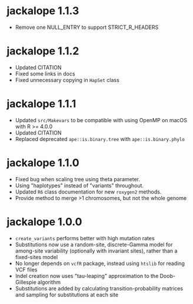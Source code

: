 
# jackalope 1.1.3
* Remove one NULL_ENTRY to support STRICT_R_HEADERS


# jackalope 1.1.2

* Updated CITATION
* Fixed some links in docs
* Fixed unnecessary copying in `HapSet` class


# jackalope 1.1.1

* Updated `src/Makevars` to be compatible with using OpenMP on macOS with 
  R >= 4.0.0
* Updated CITATION
* Replaced deprecated `ape::is.binary.tree` with `ape::is.binary.phylo`


# jackalope 1.1.0

* Fixed bug when scaling tree using theta parameter.
* Using "haplotypes" instead of "variants" throughout.
* Updated `R6` class documentation for new `roxygen2` methods.
* Provide method to merge >1 chromosomes, but not the whole genome


# jackalope 1.0.0

* `create_variants` performs better with high mutation rates
* Substitutions now use a random-site, discrete-Gamma model for among-site variability
  (optionally with invariant sites), rather than a fixed-sites model
* No longer depends on `vcfR` package, instead using `htslib` for reading VCF files
* Indel creation now uses "tau-leaping" approximation to the Doob-Gillespie algorithm
* Substitutions are added by calculating transition-probability matrices and sampling
  for substitutions at each site

